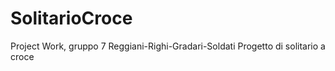 # SolitarioCroce
Project Work, gruppo 7 Reggiani-Righi-Gradari-Soldati
Progetto di solitario a croce 
